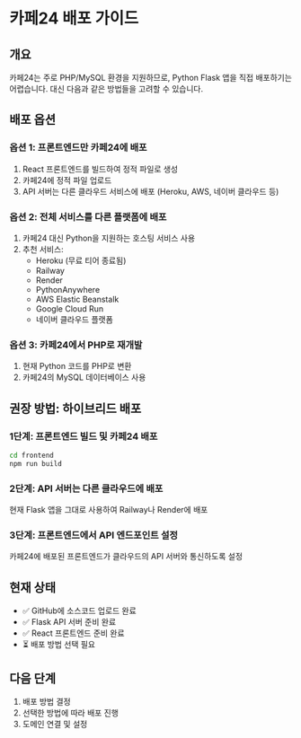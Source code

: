 # 카페24 배포 가이드

## 개요
카페24는 주로 PHP/MySQL 환경을 지원하므로, Python Flask 앱을 직접 배포하기는 어렵습니다.
대신 다음과 같은 방법들을 고려할 수 있습니다.

## 배포 옵션

### 옵션 1: 프론트엔드만 카페24에 배포
1. React 프론트엔드를 빌드하여 정적 파일로 생성
2. 카페24에 정적 파일 업로드
3. API 서버는 다른 클라우드 서비스에 배포 (Heroku, AWS, 네이버 클라우드 등)

### 옵션 2: 전체 서비스를 다른 플랫폼에 배포
1. 카페24 대신 Python을 지원하는 호스팅 서비스 사용
2. 추천 서비스:
   - Heroku (무료 티어 종료됨)
   - Railway
   - Render
   - PythonAnywhere
   - AWS Elastic Beanstalk
   - Google Cloud Run
   - 네이버 클라우드 플랫폼

### 옵션 3: 카페24에서 PHP로 재개발
1. 현재 Python 코드를 PHP로 변환
2. 카페24의 MySQL 데이터베이스 사용

## 권장 방법: 하이브리드 배포

### 1단계: 프론트엔드 빌드 및 카페24 배포
```bash
cd frontend
npm run build
```

### 2단계: API 서버는 다른 클라우드에 배포
현재 Flask 앱을 그대로 사용하여 Railway나 Render에 배포

### 3단계: 프론트엔드에서 API 엔드포인트 설정
카페24에 배포된 프론트엔드가 클라우드의 API 서버와 통신하도록 설정

## 현재 상태
- ✅ GitHub에 소스코드 업로드 완료
- ✅ Flask API 서버 준비 완료
- ✅ React 프론트엔드 준비 완료
- ⏳ 배포 방법 선택 필요

## 다음 단계
1. 배포 방법 결정
2. 선택한 방법에 따라 배포 진행
3. 도메인 연결 및 설정
